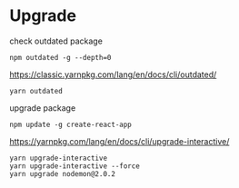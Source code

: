 # Upgrade

check outdated package

```
npm outdated -g --depth=0
```

https://classic.yarnpkg.com/lang/en/docs/cli/outdated/

```
yarn outdated
```

upgrade package

```
npm update -g create-react-app
```

https://yarnpkg.com/lang/en/docs/cli/upgrade-interactive/

```
yarn upgrade-interactive
yarn upgrade-interactive --force
yarn upgrade nodemon@2.0.2
```
